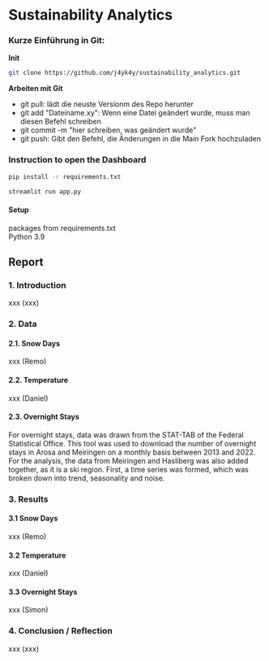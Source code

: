 # Sustainability Analytics

### Kurze Einführung in Git:

**Init**
```bash
git clone https://github.com/j4yk4y/sustainability_analytics.git
```

**Arbeiten mit Git**

- git pull: lädt die neuste Versionm des Repo herunter
- git add "Dateiname.xy": Wenn eine Datei geändert wurde, muss man diesen Befehl schreiben
- git commit -m "hier schreiben, was geändert wurde"
- git push: Gibt den Befehl, die Änderungen in die Main Fork hochzuladen

### Instruction to open the Dashboard

```bash
pip install -r requirements.txt
```

```python
streamlit run app.py
```

#### Setup 
packages from requirements.txt\
Python 3.9

## Report
### 1. Introduction
xxx (xxx)

### 2. Data
#### 2.1. Snow Days
xxx (Remo)

#### 2.2. Temperature
xxx (Daniel)

#### 2.3. Overnight Stays
For overnight stays, data was drawn from the STAT-TAB of the Federal Statistical Office.
This tool was used to download the number of overnight stays in Arosa and Meiringen on a monthly basis between 2013 and 2022.
For the analysis, the data from Meiringen and Hasliberg was also added together, as it is a ski region.
First, a time series was formed, which was broken down into trend, seasonality and noise.

### 3. Results
#### 3.1 Snow Days
xxx (Remo)

#### 3.2 Temperature
xxx (Daniel)

#### 3.3 Overnight Stays
xxx (Simon)

### 4. Conclusion / Reflection
xxx (xxx)